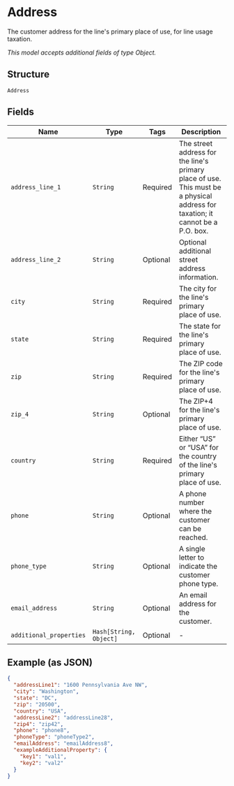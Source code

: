 
# Address

The customer address for the line's primary place of use, for line usage taxation.

*This model accepts additional fields of type Object.*

## Structure

`Address`

## Fields

| Name | Type | Tags | Description |
|  --- | --- | --- | --- |
| `address_line_1` | `String` | Required | The street address for the line's primary place of use. This must be a physical address for taxation; it cannot be a P.O. box. |
| `address_line_2` | `String` | Optional | Optional additional street address information. |
| `city` | `String` | Required | The city for the line's primary place of use. |
| `state` | `String` | Required | The state for the line's primary place of use. |
| `zip` | `String` | Required | The ZIP code for the line's primary place of use. |
| `zip_4` | `String` | Optional | The ZIP+4 for the line's primary place of use. |
| `country` | `String` | Required | Either “US” or “USA” for the country of the line's primary place of use. |
| `phone` | `String` | Optional | A phone number where the customer can be reached. |
| `phone_type` | `String` | Optional | A single letter to indicate the customer phone type. |
| `email_address` | `String` | Optional | An email address for the customer. |
| `additional_properties` | `Hash[String, Object]` | Optional | - |

## Example (as JSON)

```json
{
  "addressLine1": "1600 Pennsylvania Ave NW",
  "city": "Washington",
  "state": "DC",
  "zip": "20500",
  "country": "USA",
  "addressLine2": "addressLine28",
  "zip4": "zip42",
  "phone": "phone8",
  "phoneType": "phoneType2",
  "emailAddress": "emailAddress8",
  "exampleAdditionalProperty": {
    "key1": "val1",
    "key2": "val2"
  }
}
```

